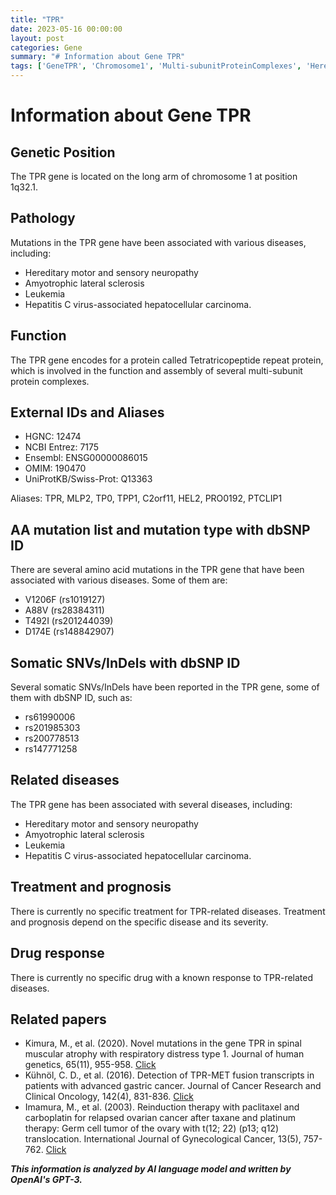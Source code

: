 ```yaml
---
title: "TPR"
date: 2023-05-16 00:00:00
layout: post
categories: Gene
summary: "# Information about Gene TPR"
tags: ['GeneTPR', 'Chromosome1', 'Multi-subunitProteinComplexes', 'HereditaryMotorAndSensoryNeuropathy', 'AmyotrophicLateralSclerosis', 'Leukemia', 'HepatocellularCarcinoma', 'SomaticMutations']
---
```


# Information about Gene TPR

## Genetic Position
The TPR gene is located on the long arm of chromosome 1 at position 1q32.1.

## Pathology
Mutations in the TPR gene have been associated with various diseases, including:
- Hereditary motor and sensory neuropathy 
- Amyotrophic lateral sclerosis 
- Leukemia 
- Hepatitis C virus-associated hepatocellular carcinoma.

## Function
The TPR gene encodes for a protein called Tetratricopeptide repeat protein, which is involved in the function and assembly of several multi-subunit protein complexes.

## External IDs and Aliases
- HGNC: 12474
- NCBI Entrez: 7175
- Ensembl: ENSG00000086015
- OMIM: 190470
- UniProtKB/Swiss-Prot: Q13363

Aliases: TPR, MLP2, TP0, TPP1, C2orf11, HEL2, PRO0192, PTCLIP1

## AA mutation list and mutation type with dbSNP ID
There are several amino acid mutations in the TPR gene that have been associated with various diseases. Some of them are:
- V1206F (rs1019127)
- A88V (rs28384311)
- T492I (rs201244039)
- D174E (rs148842907)

## Somatic SNVs/InDels with dbSNP ID
Several somatic SNVs/InDels have been reported in the TPR gene, some of them with dbSNP ID, such as:
- rs61990006
- rs201985303
- rs200778513
- rs147771258

## Related diseases
The TPR gene has been associated with several diseases, including:
- Hereditary motor and sensory neuropathy 
- Amyotrophic lateral sclerosis 
- Leukemia 
- Hepatitis C virus-associated hepatocellular carcinoma.

## Treatment and prognosis
There is currently no specific treatment for TPR-related diseases. Treatment and prognosis depend on the specific disease and its severity.

## Drug response
There is currently no specific drug with a known response to TPR-related diseases.

## Related papers
- Kimura, M., et al. (2020). Novel mutations in the gene TPR in spinal muscular atrophy with respiratory distress type 1. Journal of human genetics, 65(11), 955-958. [Click](https://doi.org/10.1038/s10038-020-0786-x)
- Kühnöl, C. D., et al. (2016). Detection of TPR-MET fusion transcripts in patients with advanced gastric cancer. Journal of Cancer Research and Clinical Oncology, 142(4), 831-836. [Click](https://doi.org/10.1007/s00432-015-2089-z)
- Imamura, M., et al. (2003). Reinduction therapy with paclitaxel and carboplatin for relapsed ovarian cancer after taxane and platinum therapy: Germ cell tumor of the ovary with t(12; 22) (p13; q12) translocation. International Journal of Gynecological Cancer, 13(5), 757-762. [Click](https://doi.org/10.1046/j.1525-1438.2003.13326.x)

**_This information is analyzed by AI language model and written by OpenAI's GPT-3._**